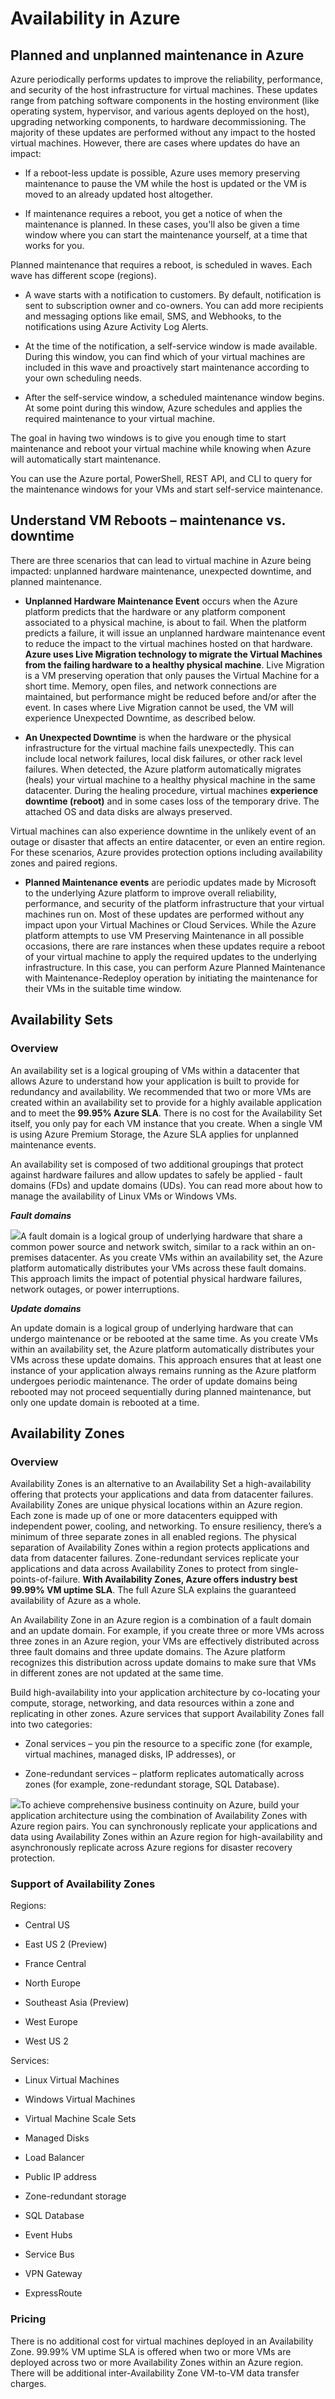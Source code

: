 # Availability in Azure

## Planned and unplanned maintenance in Azure

Azure periodically performs updates to improve the reliability, performance, and security of the host infrastructure for virtual machines. These updates range from patching software components in the hosting environment (like operating system, hypervisor, and various agents deployed on the host), upgrading networking components, to hardware decommissioning. The majority of these updates are performed without any impact to the hosted virtual machines. However, there are cases where updates do have an impact:

  - If a reboot-less update is possible, Azure uses memory preserving maintenance to pause the VM while the host is updated or the VM is moved to an already updated host altogether.

  - If maintenance requires a reboot, you get a notice of when the maintenance is planned. In these cases, you'll also be given a time window where you can start the maintenance yourself, at a time that works for you.

Planned maintenance that requires a reboot, is scheduled in waves. Each wave has different scope (regions).

  - A wave starts with a notification to customers. By default, notification is sent to subscription owner and co-owners. You can add more recipients and messaging options like email, SMS, and Webhooks, to the notifications using Azure Activity Log Alerts.

  - At the time of the notification, a self-service window is made available. During this window, you can find which of your virtual machines are included in this wave and proactively start maintenance according to your own scheduling needs.

  - After the self-service window, a scheduled maintenance window begins. At some point during this window, Azure schedules and applies the required maintenance to your virtual machine.

The goal in having two windows is to give you enough time to start maintenance and reboot your virtual machine while knowing when Azure will automatically start maintenance.

You can use the Azure portal, PowerShell, REST API, and CLI to query for the maintenance windows for your VMs and start self-service maintenance.

## Understand VM Reboots – maintenance vs. downtime

There are three scenarios that can lead to virtual machine in Azure being impacted: unplanned hardware maintenance, unexpected downtime, and planned maintenance.

  - **Unplanned Hardware Maintenance Event** occurs when the Azure platform predicts that the hardware or any platform component associated to a physical machine, is about to fail. When the platform predicts a failure, it will issue an unplanned hardware maintenance event to reduce the impact to the virtual machines hosted on that hardware. **Azure uses Live Migration technology to migrate the Virtual Machines from the failing hardware to a healthy physical machine**. Live Migration is a VM preserving operation that only pauses the Virtual Machine for a short time. Memory, open files, and network connections are maintained, but performance might be reduced before and/or after the event. In cases where Live Migration cannot be used, the VM will experience Unexpected Downtime, as described below.

  - **An Unexpected Downtime** is when the hardware or the physical infrastructure for the virtual machine fails unexpectedly. This can include local network failures, local disk failures, or other rack level failures. When detected, the Azure platform automatically migrates (heals) your virtual machine to a healthy physical machine in the same datacenter. During the healing procedure, virtual machines **experience downtime (reboot)** and in some cases loss of the temporary drive. The attached OS and data disks are always preserved.

Virtual machines can also experience downtime in the unlikely event of an outage or disaster that affects an entire datacenter, or even an entire region. For these scenarios, Azure provides protection options including availability zones and paired regions.

  - **Planned Maintenance events** are periodic updates made by Microsoft to the underlying Azure platform to improve overall reliability, performance, and security of the platform infrastructure that your virtual machines run on. Most of these updates are performed without any impact upon your Virtual Machines or Cloud Services. While the Azure platform attempts to use VM Preserving Maintenance in all possible occasions, there are rare instances when these updates require a reboot of your virtual machine to apply the required updates to the underlying infrastructure. In this case, you can perform Azure Planned Maintenance with Maintenance-Redeploy operation by initiating the maintenance for their VMs in the suitable time window.

## Availability Sets

### Overview

An availability set is a logical grouping of VMs within a datacenter that allows Azure to understand how your application is built to provide for redundancy and availability. We recommended that two or more VMs are created within an availability set to provide for a highly available application and to meet the **99.95% Azure SLA**. There is no cost for the Availability Set itself, you only pay for each VM instance that you create. When a single VM is using Azure Premium Storage, the Azure SLA applies for unplanned maintenance events.

An availability set is composed of two additional groupings that protect against hardware failures and allow updates to safely be applied - fault domains (FDs) and update domains (UDs). You can read more about how to manage the availability of Linux VMs or Windows VMs.

***Fault domains***

![](..//media/image14.png)A fault domain is a logical group of underlying hardware that share a common power source and network switch, similar to a rack within an on-premises datacenter. As you create VMs within an availability set, the Azure platform automatically distributes your VMs across these fault domains. This approach limits the impact of potential physical hardware failures, network outages, or power interruptions.

***Update domains***

An update domain is a logical group of underlying hardware that can undergo maintenance or be rebooted at the same time. As you create VMs within an availability set, the Azure platform automatically distributes your VMs across these update domains. This approach ensures that at least one instance of your application always remains running as the Azure platform undergoes periodic maintenance. The order of update domains being rebooted may not proceed sequentially during planned maintenance, but only one update domain is rebooted at a time.

## Availability Zones

### Overview

Availability Zones is an alternative to an Availability Set a high-availability offering that protects your applications and data from datacenter failures. Availability Zones are unique physical locations within an Azure region. Each zone is made up of one or more datacenters equipped with independent power, cooling, and networking. To ensure resiliency, there’s a minimum of three separate zones in all enabled regions. The physical separation of Availability Zones within a region protects applications and data from datacenter failures. Zone-redundant services replicate your applications and data across Availability Zones to protect from single-points-of-failure. **With Availability Zones, Azure offers industry best 99.99% VM uptime SLA**. The full Azure SLA explains the guaranteed availability of Azure as a whole.

An Availability Zone in an Azure region is a combination of a fault domain and an update domain. For example, if you create three or more VMs across three zones in an Azure region, your VMs are effectively distributed across three fault domains and three update domains. The Azure platform recognizes this distribution across update domains to make sure that VMs in different zones are not updated at the same time.

Build high-availability into your application architecture by co-locating your compute, storage, networking, and data resources within a zone and replicating in other zones. Azure services that support Availability Zones fall into two categories:

  - Zonal services – you pin the resource to a specific zone (for example, virtual machines, managed disks, IP addresses), or

  - Zone-redundant services – platform replicates automatically across zones (for example, zone-redundant storage, SQL Database).

![](..//media/image15.png)To achieve comprehensive business continuity on Azure, build your application architecture using the combination of Availability Zones with Azure region pairs. You can synchronously replicate your applications and data using Availability Zones within an Azure region for high-availability and asynchronously replicate across Azure regions for disaster recovery protection.

### Support of Availability Zones

Regions:

  - Central US

  - East US 2 (Preview)

  - France Central

  - North Europe

  - Southeast Asia (Preview)

  - West Europe

  - West US 2

Services:

  - Linux Virtual Machines

  - Windows Virtual Machines

  - Virtual Machine Scale Sets

  - Managed Disks

  - Load Balancer

  - Public IP address

  - Zone-redundant storage

  - SQL Database

  - Event Hubs

  - Service Bus

  - VPN Gateway

  - ExpressRoute

### Pricing

There is no additional cost for virtual machines deployed in an Availability Zone. 99.99% VM uptime SLA is offered when two or more VMs are deployed across two or more Availability Zones within an Azure region. There will be additional inter-Availability Zone VM-to-VM data transfer charges.